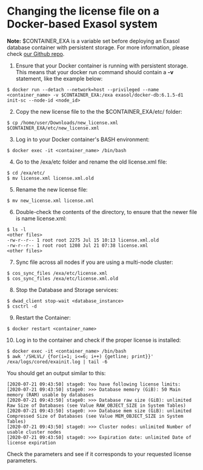 # Changing the license file on a Docker-based Exasol system 

**Note:** $CONTAINER_EXA is a variable set before deploying an Exasol database container with persistent storage. For more information, please check [our Github repo](https://github.com/exasol/docker-db).

1. Ensure that your Docker container is running with persistent storage. This means that your docker run command should contain a **-v** statement, like the example below:


```
$ docker run --detach --network=host --privileged --name <container_name> -v $CONTAINER_EXA:/exa exasol/docker-db:6.1.5-d1 init-sc --node-id <node_id>
```
2. Copy the new license file to the the $CONTAINER_EXA/etc/ folder:


```
$ cp /home/user/Downloads/new_license.xml $CONTAINER_EXA/etc/new_license.xml
```
3. Log in to your Docker container's BASH environment:


```
$ docker exec -it <container_name> /bin/bash
```
4. Go to the /exa/etc folder and rename the old license.xml file:


```
$ cd /exa/etc/  
$ mv license.xml license.xml.old
```
5. Rename the new license file:


```
$ mv new_license.xml license.xml
```
6. Double-check the contents of the directory, to ensure that the newer file is name license.xml:


```
$ ls -l  
<other files>  
-rw-r--r-- 1 root root 2275 Jul 15 10:13 license.xml.old  
-rw-r--r-- 1 root root 1208 Jul 21 07:38 license.xml  
<other files>
```
7. Sync file across all nodes if you are using a multi-node cluster:


```
$ cos_sync_files /exa/etc/license.xml  
$ cos_sync_files /exa/etc/license.xml.old
```
8. Stop the Database and Storage services:


```
$ dwad_client stop-wait <database_instance>
$ csctrl -d
```
9. Restart the Container:


```
$ docker restart <container_name>
```
10. Log in to the container and check if the proper license is installed:


```
$ docker exec -it <container_name> /bin/bash  
$ awk '/SHLVL/ {for(i=1; i<=6; i++) {getline; print}}' /exa/logs/cored/exainit.log | tail -6
```
You should get an output similar to this:


```
[2020-07-21 09:43:50] stage0: You have following license limits:  
[2020-07-21 09:43:50] stage0: >>> Database memory (GiB): 50 Main memory (RAM) usable by databases  
[2020-07-21 09:43:50] stage0: >>> Database raw size (GiB): unlimited Raw Size of Databases (see Value RAW_OBJECT_SIZE in System Tables)  
[2020-07-21 09:43:50] stage0: >>> Database mem size (GiB): unlimited Compressed Size of Databases (see Value MEM_OBJECT_SIZE in System Tables)  
[2020-07-21 09:43:50] stage0: >>> Cluster nodes: unlimited Number of usable cluster nodes  
[2020-07-21 09:43:50] stage0: >>> Expiration date: unlimited Date of license expiration
```
Check the parameters and see if it corresponds to your requested license parameters.

